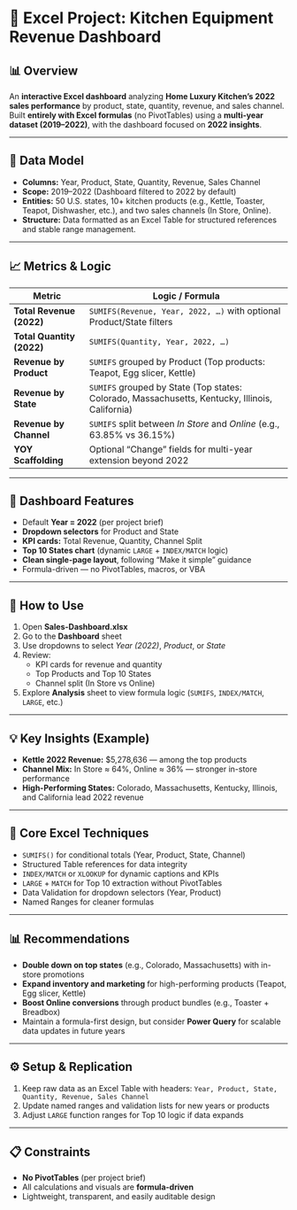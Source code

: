 # 🧾 Excel Project: Kitchen Equipment Revenue Dashboard

## 📊 Overview
An **interactive Excel dashboard** analyzing **Home Luxury Kitchen’s 2022 sales performance** by product, state, quantity, revenue, and sales channel.  
Built **entirely with Excel formulas** (no PivotTables) using a **multi-year dataset (2019–2022)**, with the dashboard focused on **2022 insights**.

---

## 🧩 Data Model
- **Columns:** Year, Product, State, Quantity, Revenue, Sales Channel  
- **Scope:** 2019–2022 (Dashboard filtered to 2022 by default)  
- **Entities:** 50 U.S. states, 10+ kitchen products (e.g., Kettle, Toaster, Teapot, Dishwasher, etc.), and two sales channels (In Store, Online).  
- **Structure:** Data formatted as an Excel Table for structured references and stable range management.  

---

## 📈 Metrics & Logic
| Metric | Logic / Formula |
|---------|-----------------|
| **Total Revenue (2022)** | `SUMIFS(Revenue, Year, 2022, …)` with optional Product/State filters |
| **Total Quantity (2022)** | `SUMIFS(Quantity, Year, 2022, …)` |
| **Revenue by Product** | `SUMIFS` grouped by Product (Top products: Teapot, Egg slicer, Kettle) |
| **Revenue by State** | `SUMIFS` grouped by State (Top states: Colorado, Massachusetts, Kentucky, Illinois, California) |
| **Revenue by Channel** | `SUMIFS` split between *In Store* and *Online* (e.g., 63.85% vs 36.15%) |
| **YOY Scaffolding** | Optional “Change” fields for multi-year extension beyond 2022 |

---

## 🌟 Dashboard Features
- Default **Year = 2022** (per project brief)
- **Dropdown selectors** for Product and State
- **KPI cards:** Total Revenue, Quantity, Channel Split  
- **Top 10 States chart** (dynamic `LARGE` + `INDEX/MATCH` logic)
- **Clean single-page layout**, following “Make it simple” guidance
- Formula-driven — no PivotTables, macros, or VBA

---

## 🧠 How to Use
1. Open **Sales-Dashboard.xlsx**
2. Go to the **Dashboard** sheet  
3. Use dropdowns to select *Year (2022)*, *Product*, or *State*  
4. Review:
   - KPI cards for revenue and quantity  
   - Top Products and Top 10 States  
   - Channel split (In Store vs Online)  
5. Explore **Analysis** sheet to view formula logic (`SUMIFS`, `INDEX/MATCH`, `LARGE`, etc.)

---

## 💡 Key Insights (Example)
- **Kettle 2022 Revenue:** \$5,278,636 — among the top products  
- **Channel Mix:** In Store ≈ 64%, Online ≈ 36% — stronger in-store performance  
- **High-Performing States:** Colorado, Massachusetts, Kentucky, Illinois, and California lead 2022 revenue

---

## 🧮 Core Excel Techniques
- `SUMIFS()` for conditional totals (Year, Product, State, Channel)
- Structured Table references for data integrity
- `INDEX/MATCH` or `XLOOKUP` for dynamic captions and KPIs
- `LARGE` + `MATCH` for Top 10 extraction without PivotTables
- Data Validation for dropdown selectors (Year, Product)
- Named Ranges for cleaner formulas

---

## 📊 Recommendations
- **Double down on top states** (e.g., Colorado, Massachusetts) with in-store promotions  
- **Expand inventory and marketing** for high-performing products (Teapot, Egg slicer, Kettle)  
- **Boost Online conversions** through product bundles (e.g., Toaster + Breadbox)  
- Maintain a formula-first design, but consider **Power Query** for scalable data updates in future years

---

## ⚙️ Setup & Replication
1. Keep raw data as an Excel Table with headers: `Year, Product, State, Quantity, Revenue, Sales Channel`
2. Update named ranges and validation lists for new years or products
3. Adjust `LARGE` function ranges for Top 10 logic if data expands

---

## 📋 Constraints
- **No PivotTables** (per project brief)  
- All calculations and visuals are **formula-driven**  
- Lightweight, transparent, and easily auditable design  
